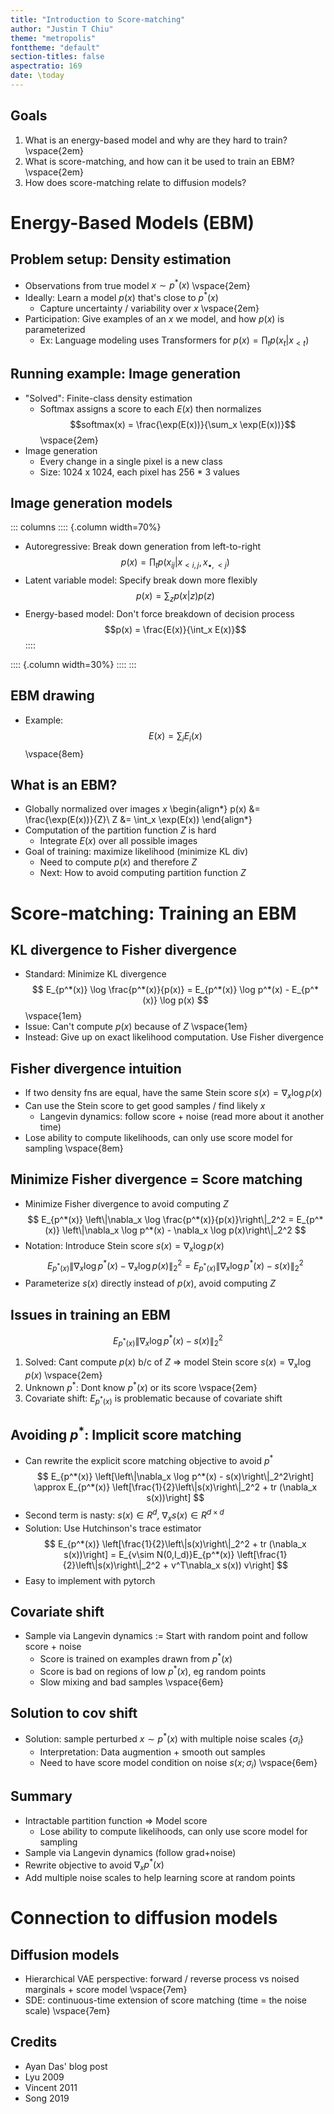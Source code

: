 ```yaml
---
title: "Introduction to Score-matching"
author: "Justin T Chiu"
theme: "metropolis"
fonttheme: "default"
section-titles: false
aspectratio: 169
date: \today
---
```


## Goals
1. What is an energy-based model and why are they hard to train?
\vspace{2em}
2. What is score-matching, and how can it be used to train an EBM?
\vspace{2em}
3. How does score-matching relate to diffusion models?

# Energy-Based Models (EBM)

## Problem setup: Density estimation
* Observations from true model $x\sim p^*(x)$
\vspace{2em}
* Ideally: Learn a model $p(x)$ that's close to $p^*(x)$
    * Capture uncertainty / variability over $x$
\vspace{2em}
* Participation: Give examples of an $x$ we model, and how $p(x)$ is parameterized
    * Ex: Language modeling uses Transformers for $p(x) = \prod_t p(x_t | x_{<t})$

## Running example: Image generation
* "Solved": Finite-class density estimation
    * Softmax assigns a score to each $E(x)$ then normalizes
    $$softmax(x) = \frac{\exp(E(x))}{\sum_x \exp(E(x))}$$
\vspace{2em}
* Image generation
    * Every change in a single pixel is a new class
    * Size: 1024 x 1024, each pixel has 256 * 3 values

## Image generation models
::: columns
:::: {.column width=70%}
* Autoregressive: Break down generation from left-to-right
$$p(x) = \prod_t p(x_{ij} | x_{<i,j},x_{\bullet,<j})$$
* Latent variable model: Specify break down more flexibly
$$p(x) = \sum_z p(x|z)p(z)$$
* Energy-based model: Don't force breakdown of decision process
$$p(x) = \frac{E(x)}{\int_x E(x)}$$
::::

:::: {.column width=30%}
::::
:::

## EBM drawing
* Example: $$E(x) = \sum_i E_i(x)$$
\vspace{8em}


## What is an EBM?
* Globally normalized over images $x$
\begin{align*}
p(x) &= \frac{\exp(E(x))}{Z}\\
Z &= \int_x \exp(E(x))
\end{align*}
* Computation of the partition function $Z$ is hard
    * Integrate $E(x)$ over all possible images
* Goal of training: maximize likelihood (minimize KL div)
    * Need to compute $p(x)$ and therefore $Z$
    * Next: How to avoid computing partition function $Z$

# Score-matching: Training an EBM

## KL divergence to Fisher divergence

* Standard: Minimize KL divergence
$$
E_{p^*(x)} \log \frac{p^*(x)}{p(x)}
= E_{p^*(x)} \log p^*(x) - E_{p^*(x)} \log p(x)
$$
\vspace{1em}
* Issue: Can't compute $p(x)$ because of $Z$
\vspace{1em}
* Instead: Give up on exact likelihood computation. Use Fisher divergence


## Fisher divergence intuition
* If two density fns are equal, have the same Stein score $s(x) = \nabla_x \log p(x)$
* Can use the Stein score to get good samples / find likely $x$
    * Langevin dynamics: follow score + noise (read more about it another time)
* Lose ability to compute likelihoods, can only use score model for sampling
\vspace{8em}


## Minimize Fisher divergence = Score matching
* Minimize Fisher divergence to avoid computing $Z$
$$
E_{p^*(x)} \left\|\nabla_x \log \frac{p^*(x)}{p(x)}\right\|_2^2
= E_{p^*(x)} \left\|\nabla_x \log p^*(x) - \nabla_x \log p(x)\right\|_2^2
$$
* Notation: Introduce Stein score $s(x) = \nabla_x \log p(x)$
$$
E_{p^*(x)} \left\|\nabla_x \log p^*(x) - \nabla_x \log p(x)\right\|_2^2
= E_{p^*(x)} \left\|\nabla_x \log p^*(x) - s(x)\right\|_2^2
$$
* Parameterize $s(x)$ directly instead of $p(x)$, avoid computing $Z$

## Issues in training an EBM
$$
E_{p^*(x)} \left\|\nabla_x \log p^*(x) - s(x)\right\|_2^2
$$

1) Solved: Cant compute $p(x)$ b/c of $Z$ => model Stein score $s(x) = \nabla_x \log p(x)$
\vspace{2em}
2) Unknown $p^*$: Dont know $p^*(x)$ or its score
\vspace{2em}
3) Covariate shift: $E_{p^*(x)}$ is problematic because of covariate shift

## Avoiding $p^*$: Implicit score matching
* Can rewrite the explicit score matching objective to avoid $p^*$
$$
E_{p^*(x)} \left[\left\|\nabla_x \log p^*(x) - s(x)\right\|_2^2\right]
\approx E_{p^*(x)} \left[\frac{1}{2}\left\|s(x)\right\|_2^2 + tr (\nabla_x s(x))\right]
$$
* Second term is nasty: $s(x) \in R^d$, $\nabla_x s(x) \in R^{d\times d}$
* Solution: Use Hutchinson's trace estimator$$
E_{p^*(x)} \left[\frac{1}{2}\left\|s(x)\right\|_2^2 + tr (\nabla_x s(x))\right]
= E_{v\sim N(0,I_d)}E_{p^*(x)} \left[\frac{1}{2}\left\|s(x)\right\|_2^2 + v^T\nabla_x s(x)) v\right]
$$
* Easy to implement with pytorch

## Covariate shift
* Sample via Langevin dynamics := Start with random point and follow score + noise
    * Score is trained on examples drawn from $p^*(x)$
    * Score is bad on regions of low $p^*(x)$, eg random points
    * Slow mixing and bad samples
\vspace{6em}

## Solution to cov shift
* Solution: sample perturbed $x\sim p^*(x)$ with multiple noise scales $\{\sigma_i\}$
    * Interpretation: Data augmention + smooth out samples
    * Need to have score model condition on noise $s(x; \sigma_i)$
\vspace{6em}

## Summary
* Intractable partition function => Model score
    * Lose ability to compute likelihoods, can only use score model for sampling
* Sample via Langevin dynamics (follow grad+noise)
* Rewrite objective to avoid $\nabla_x p^*(x)$
* Add multiple noise scales to help learning score at random points

# Connection to diffusion models

## Diffusion models
* Hierarchical VAE perspective: forward / reverse process vs noised marginals + score model
\vspace{7em}
* SDE: continuous-time extension of score matching (time = the noise scale)
\vspace{7em}


## Credits
* Ayan Das' blog post
* Lyu 2009
* Vincent 2011
* Song 2019
